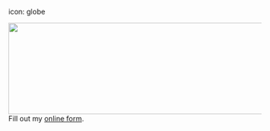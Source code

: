 icon: globe

<img src="http://gdurl.com/uEcf" width="547" height="182">

<div id="wufoo-zq9n4iq0s4da50">
Fill out my <a href="https://worlddominationsummit.wufoo.com/forms/zq9n4iq0s4da50">online form</a>.
</div>
<script type="text/javascript">var zq9n4iq0s4da50;(function(d, t) {
var s = d.createElement(t), options = {
'userName':'worlddominationsummit',
'formHash':'zq9n4iq0s4da50',
'autoResize':true,
'height':'3583',
'async':true,
'host':'wufoo.com',
'header':'show',
'ssl':true};
s.src = ('https:' == d.location.protocol ? 'https://' : 'http://') + 'www.wufoo.com/scripts/embed/form.js';
s.onload = s.onreadystatechange = function() {
var rs = this.readyState; if (rs) if (rs != 'complete') if (rs != 'loaded') return;
try { zq9n4iq0s4da50 = new WufooForm();zq9n4iq0s4da50.initialize(options);zq9n4iq0s4da50.display(); } catch (e) {}};
var scr = d.getElementsByTagName(t)[0], par = scr.parentNode; par.insertBefore(s, scr);
})(document, 'script');</script>
